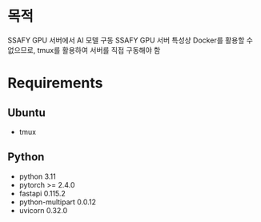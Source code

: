 # 목적
SSAFY GPU 서버에서 AI 모델 구동
SSAFY GPU 서버 특성상 Docker를 활용할 수 없으므로, tmux를 활용하여 서버를 직접 구동해야 함

# Requirements
## Ubuntu
- tmux
## Python
- python 3.11
- pytorch >= 2.4.0
- fastapi 0.115.2
- python-multipart 0.0.12
- uvicorn 0.32.0